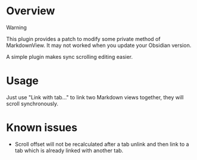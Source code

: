 # Overview

> [!warning]
> This plugin provides a patch to modify some private method of MarkdownView.
> It may not worked when you update your Obsidian version.

A simple plugin makes sync scrolling editing easier.

# Usage

Just use "Link with tab..." to link two Markdown views together, they will scroll synchronously.

# Known issues

- Scroll offset will not be recalculated after a tab unlink and then link to a tab which is already linked with another tab.
